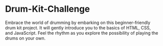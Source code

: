 # Drum-Kit-Challenge
Embrace the world of drumming by embarking on this beginner-friendly drum kit project. It will gently introduce you to the basics of HTML, CSS, and JavaScript. Feel the rhythm as you explore the possibility of playing the drums on your own.
